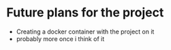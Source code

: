 # Future plans for the project
- Creating a docker container with the project on it
- probably more once i think of it
